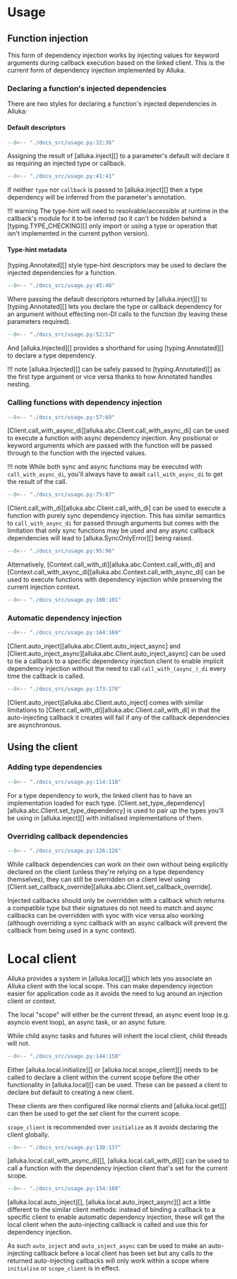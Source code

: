 # Usage

## Function injection

This form of dependency injection works by injecting values for keyword arguments during callback
execution based on the linked client. This is the current form of dependency injection implemented by
Alluka.

### Declaring a function's injected dependencies

There are two styles for declaring a function's injected dependencies in Alluka:

#### Default descriptors

```py
--8<-- "./docs_src/usage.py:32:36"
```

Assigning the result of [alluka.inject][] to a parameter's default will declare it as requiring an
injected type or callback.

```py
--8<-- "./docs_src/usage.py:41:41"

```

If neither `type` nor `callback` is passed to [alluka.inject][] then a type dependency will be
inferred from the parameter's annotation.

!!! warning
    The type-hint will need to resolvable/accessible at runtime in the callback's module for it to
    be inferred (so it can't be hidden behind a [typing.TYPE_CHECKING][] only import or using a
    type or operation that isn't implemented in the current python version).

#### Type-hint metadata

[typing.Annotated][] style type-hint descriptors may be used to declare the injected dependencies
for a function.

```py
--8<-- "./docs_src/usage.py:45:48"
```

Where passing the default descriptors returned by [alluka.inject][] to [typing.Annotated][] lets
you declare the type or callback dependency for an argument without effecting non-DI calls to the
function (by leaving these parameters required).

```py
--8<-- "./docs_src/usage.py:52:52"

```

And [alluka.Injected][] provides a shorthand for using [typing.Annotated][] to declare a type
dependency.

!!! note
    [alluka.Injected][] can be safely passed to [typing.Annotated][] as the first type argument or
    vice versa thanks to how Annotated handles nesting.

### Calling functions with dependency injection

```py
--8<-- "./docs_src/usage.py:57:69"

```

[Client.call_with_async_di][alluka.abc.Client.call_with_async_di] can be used to execute a
function with async dependency injection. Any positional or keyword arguments which are passed
with the function will be passed through to the function with the injected values.

!!! note
    While both sync and async functions may be executed with `call_with_async_di`, you'll always have to
    await `call_with_async_di` to get the result of the call.

```py
--8<-- "./docs_src/usage.py:75:87"
```

[Client.call_with_di][alluka.abc.Client.call_with_di] can be used to execute a function with
purely sync dependency injection. This has similar semantics to
`call_with_async_di` for passed through arguments but comes with the limitation that only sync
functions may be used and any async callback dependencies will lead to [alluka.SyncOnlyError][]
being raised.

```py
--8<-- "./docs_src/usage.py:95:96"
```

Alternatively, [Context.call_with_di][alluka.abc.Context.call_with_di] and
[Context.call_with_async_di][alluka.abc.Context.call_with_async_di] can be used to execute functions
with dependency injection while preserving the current injection context.

```py
--8<-- "./docs_src/usage.py:100:101"
```

<!-- TODO: revisit behaviour for when an async function with no async deps is passed to call_with_di--->

### Automatic dependency injection

```py
--8<-- "./docs_src/usage.py:164:169"
```

[Client.auto_inject][alluka.abc.Client.auto_inject_async] and
[Client.auto_inject_async][alluka.abc.Client.auto_inject_async] can be used to tie a callback to
a specific dependency injection client to enable implicit dependency injection without the need
to call `call_with_(async_)_di` every time the callback is called.

```py
--8<-- "./docs_src/usage.py:173:178"
```

[Client.auto_inject][alluka.abc.Client.auto_inject] comes with similar limitations to
[Client.call_with_di][alluka.abc.Client.call_with_di] in that the auto-injecting callback it
creates will fail if any of the callback dependencies are asynchronous.

## Using the client

<!-- TODO: add note about call chaining -->

### Adding type dependencies

```py
--8<-- "./docs_src/usage.py:114:118"
```

For a type dependency to work, the linked client has to have an implementation loaded for each type.
[Client.set_type_dependency][alluka.abc.Client.set_type_dependency] is used to pair up the types
you'll be using in [alluka.inject][] with initialised implementations of them.


### Overriding callback dependencies

```py
--8<-- "./docs_src/usage.py:126:126"
```

While callback dependencies can work on their own without being explicitly declared on the client
(unless they're relying on a type dependency themselves), they can still be overridden on a client
level using [Client.set_callback_override][alluka.abc.Client.set_callback_override].

Injected callbacks should only be overridden with a callback which returns a compatible type but
their signatures do not need to match and async callbacks can be overridden
with sync with vice versa also working (although overriding a sync callback with an async callback
will prevent the callback from being used in a sync context).

# Local client

Alluka provides a system in [alluka.local][] which lets you associate an Alluka client with the local
scope. This can make dependency injection easier for application code as it avoids the need to
lug around an injection client or context.

The local "scope" will either be the current thread, an async event loop (e.g. asyncio event loop),
an async task, or an async future.

While child async tasks and futures will inherit the local client, child threads will not.

```py
--8<-- "./docs_src/usage.py:144:150"
```

Either [alluka.local.initialize][] or [alluka.local.scope_client][] needs to be called to
declare a client within the current scope before the other functionality in [alluka.local][]
can be used. These can be passed a client to declare but default to creating a new client.

These clients are then configured like normal clients and [alluka.local.get][] can then be
used to get the set client for the current scope.

`scope_client` is recommended over `initialize` as it avoids declaring the client globally.

```py
--8<-- "./docs_src/usage.py:130:137"
```

[alluka.local.call_with_async_di][], [alluka.local.call_with_di][] can be used to call a
function with the dependency injection client that's set for the current scope.

```py
--8<-- "./docs_src/usage.py:154:160"
```

[alluka.local.auto_inject][], [alluka.local.auto_inject_async][] act a little different to
the similar client methods: instead of binding a callback to a specific client to
enable automatic dependency injection, these will get the local client when the
auto-injecting callback is called and use this for dependency injection.

As such `auto_inject` and `auto_inject_async` can be used to make an auto-injecting callback
before a local client has been set but any calls to the returned auto-injecting callbacks
will only work within a scope where `initialise` or `scope_client` is in effect.

